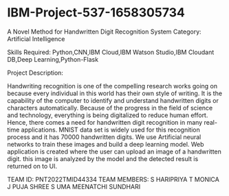 # IBM-Project-537-1658305734
A Novel Method for Handwritten Digit Recognition System
Category: Artificial Intelligence

Skills Required:
Python,CNN,IBM Cloud,IBM Watson Studio,IBM Cloudant DB,Deep Learning,Python-Flask

Project Description:

Handwriting recognition is one of the compelling research works going on because every individual in this world has their own style of writing. 
It is the capability of the computer to identify and understand handwritten digits or characters automatically. 
Because of the progress in the field of science and technology, everything is being digitalized to reduce human effort.
Hence, there comes a need for handwritten digit recognition in many real-time applications. MNIST data set is widely used for this recognition 
process and it has 70000 handwritten digits. We use Artificial neural networks to train these images and build a deep learning model.
Web application is created where the user can upload an image of a handwritten digit. this image is analyzed by the model and the detected 
result is returned on to UI.

TEAM ID: PNT2022TMID44334
TEAM MEMBERS:
S HARIPRIYA
T MONICA
J PUJA SHREE
S UMA MEENATCHI SUNDHARI
